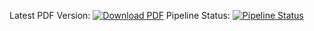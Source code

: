 Latest PDF Version: [![Download PDF](https://img.shields.io/badge/Download-PDF-green)](https://gitlab.fa-wi.de/punicawaikiki/edf-master-thesis/-/jobs/artifacts/master/raw/EDF%20Master%20Thesis.pdf?job=compile)
Pipeline Status: [![Pipeline Status](https://img.shields.io/badge/Pipeline-Status)](https://gitlab.fa-wi.de/%{project_path}/-/commits/%{default_branch})